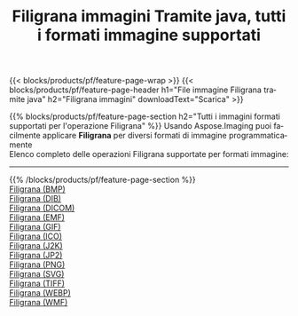 ﻿---
title: Filigrana immagini Tramite java, tutti i formati immagine supportati 
weight: 3920
url: /it/java/watermark 
lang: it
langdirlevel: 2
locales: zh-hans,ja,it,ru,de,es,fr,nl,id,lt,pl,pt,vi,tr,ko,zh-hant,ar,hi,th,sv,cs,uk,he
description: Usando Aspose.Imaging puoi facilmente Filigrana immagini tramite java
---

{{< blocks/products/pf/feature-page-wrap >}}
{{< blocks/products/pf/feature-page-header h1="File immagine Filigrana tramite java" h2="Filigrana immagini" downloadText="Scarica" >}}


{{% blocks/products/pf/feature-page-section  h2="Tutti i immagini formati supportati per l'operazione Filigrana" %}}
Usando Aspose.Imaging puoi facilmente applicare **Filigrana** per diversi formati di immagine programmaticamente
<br/>
Elenco completo delle operazioni Filigrana supportate per formati immagine:
<hr/>
{{% /blocks/products/pf/feature-page-section %}}
<div class="container-fluid productfamilypage bg-gray">
    <div class="convertypes bg-gray agp-content section">
        <div class="container">
		<div class="row other-converters">
		    <div class='col-md-2 other-converter remove-lp remove-rp'><a href="/imaging/it/java/watermark/bmp" >Filigrana (BMP)</a></div><div class='col-md-2 other-converter remove-lp remove-rp'><a href="/imaging/it/java/watermark/dib" >Filigrana (DIB)</a></div><div class='col-md-2 other-converter remove-lp remove-rp'><a href="/imaging/it/java/watermark/dicom" >Filigrana (DICOM)</a></div><div class='col-md-2 other-converter remove-lp remove-rp'><a href="/imaging/it/java/watermark/emf" >Filigrana (EMF)</a></div><div class='col-md-2 other-converter remove-lp remove-rp'><a href="/imaging/it/java/watermark/gif" >Filigrana (GIF)</a></div><div class='col-md-2 other-converter remove-lp remove-rp'><a href="/imaging/it/java/watermark/ico" >Filigrana (ICO)</a></div><div class='col-md-2 other-converter remove-lp remove-rp'><a href="/imaging/it/java/watermark/j2k" >Filigrana (J2K)</a></div><div class='col-md-2 other-converter remove-lp remove-rp'><a href="/imaging/it/java/watermark/jp2" >Filigrana (JP2)</a></div><div class='col-md-2 other-converter remove-lp remove-rp'><a href="/imaging/it/java/watermark/png" >Filigrana (PNG)</a></div><div class='col-md-2 other-converter remove-lp remove-rp'><a href="/imaging/it/java/watermark/svg" >Filigrana (SVG)</a></div><div class='col-md-2 other-converter remove-lp remove-rp'><a href="/imaging/it/java/watermark/tiff" >Filigrana (TIFF)</a></div><div class='col-md-2 other-converter remove-lp remove-rp'><a href="/imaging/it/java/watermark/webp" >Filigrana (WEBP)</a></div><div class='col-md-2 other-converter remove-lp remove-rp'><a href="/imaging/it/java/watermark/wmf" >Filigrana (WMF)</a></div>
                </div>
        </div>
    </div>
</div>
<br/>


